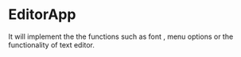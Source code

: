 # EditorApp
It will implement the the functions such as font , menu options or the functionality of text editor.
